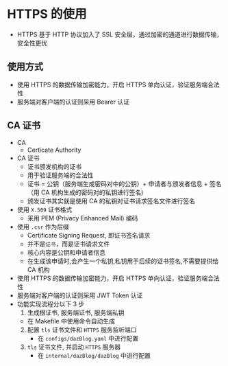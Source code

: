 # HTTPS 的使用

- HTTPS 基于 HTTP 协议加入了 SSL 安全层，通过加密的通道进行数据传输，安全性更优

## 使用方式

- 使用 HTTPS 的数据传输加密能力，开启 HTTPS 单向认证，验证服务端合法性
- 服务端对客户端的认证则采用 Bearer 认证

## CA 证书

- CA
  - Certicate Authority
- CA 证书
  - 证书颁发机构的证书
  - 用于验证服务端的合法性
  - 证书 = 公钥（服务端生成密码对中的公钥）+ 申请者与颁发者信息 + 签名（用 CA 机构生成的密码对的私钥进行签名)
  - 颁发证书其实就是使用 CA 的私钥对证书请求签名文件进行签名
- 使用 `X.509` 证书格式
  - 采用 PEM (Privacy Enhanced Mail) 编码
- 使用 `.csr` 作为后缀
  - Certificate Signing Request, 即证书签名请求
  - 并不是`证书`，而是证书请求文件
  - 核心内容是公钥和申请者信息
  - 在生成该申请时,会产生一个私钥,私钥用于后续的证书签名,不需要提供给 CA 机构
- 使用 HTTPS 的数据传输加密能力，开启 HTTPS 单向认证，验证服务端合法性
- 服务端对客户端的认证则采用 JWT Token 认证
- 功能实现流程分以下 3 步
  1. 生成根证书, 服务端证书, 服务端私钥
  	- 在 Makefile 中使用命令自动生成
  2. 配置 `tls` 证书文件和 `HTTPS` 服务监听端口
     - 在 `configs/dazBlog.yaml` 中进行配置
  3. `tls` 证书文件, 并启动 `HTTPS` 服务器
     - 在 `internal/dazBlog/dazBlog` 中进行配置